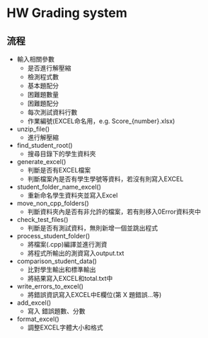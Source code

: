 # HW Grading system
## 流程
- 輸入相關參數  
  - 是否進行解壓縮
  - 檢測程式數
  - 基本題配分
  - 困難題數量
  - 困難題配分
  - 每次測試資料行數
  - 作業編號(EXCEL命名用，e.g. Score_{number}.xlsx)
- unzip_file()
  - 進行解壓縮  
- find_student_root()
  - 搜尋目錄下的學生資料夾  
- generate_excel()
  - 判斷是否有EXCEL檔案  
  - 判斷檔案內是否有學生學號等資料，若沒有則寫入EXCEL  
- student_folder_name_excel()
  - 重新命名學生資料夾並寫入Excel  
- move_non_cpp_folders()
  - 判斷資料夾內是否有非允許的檔案，若有則移入0Error資料夾中  
- check_test_files()
  - 判斷是否有測試資料，無則新增一個並跳出程式  
- process_student_folder()  
  - 將檔案(.cpp)編譯並進行測資  
  - 將程式所輸出的測資寫入output.txt  
- comparison_student_data()
  - 比對學生輸出和標準輸出  
  - 將結果寫入EXCEL和total.txt中  
- write_errors_to_excel()
  - 將錯誤資訊寫入EXCEL中E欄位(第 X 題錯誤...等)
- add_excel()
  - 寫入 錯誤題數、分數
- format_excel()
  - 調整EXCEL字體大小和格式
